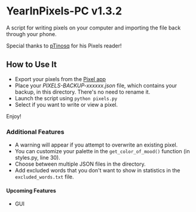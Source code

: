 # YearInPixels-PC v1.3.2

A script for writing pixels on your computer and importing the file back through your phone.

Special thanks to [pTinosq](https://github.com/pTinosq) for his Pixels reader!

## How to Use It
- Export your pixels from the [Pixel app](https://teovogel.me/pixels/)
- Place your *PIXELS-BACKUP-xxxxxx.json* file, which contains your backup, in this directory. There's no need to rename it.
- Launch the script using `python pixels.py`
- Select if you want to write or view a pixel.

Enjoy!

### Additional Features
- A warning will appear if you attempt to overwrite an existing pixel.
- You can customize your palette in the `get_color_of_mood()` function (in styles.py, line 30).
- Choose between multiple JSON files in the directory.
- Add excluded words that you don't want to show in statistics in the `excluded_words.txt` file.

#### Upcoming Features
- GUI